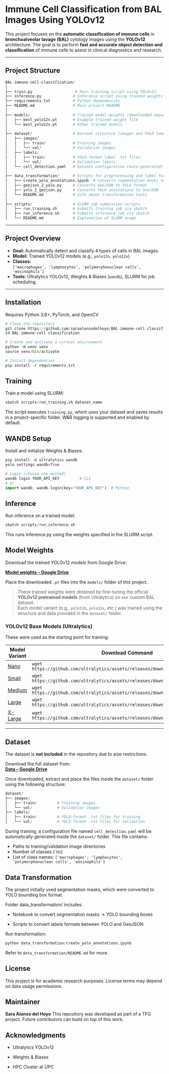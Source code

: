 # Immune Cell Classification from BAL Images Using YOLOv12

This project focuses on the **automatic classification of immune cells** in **bronchoalveolar lavage (BAL)** cytology images using the **YOLOv12** architecture. The goal is to perform **fast and accurate object detection and classification** of immune cells to assist in clinical diagnostics and research.

---

## Project Structure

```python
BAL-immune-cell-classification/
│
├── train.py                   # Main training script using YOLOv12
├── inference.py              # Inference script using trained weights
├── requirements.txt          # Python dependencies
├── README.md                 # Main project README
│
├── models/                   # Trained model weights (downloaded separately)
│   ├── best_yolo12n.pt       # Example trained weight file
│   └── best_yolo12x.pt       # Other trained models
│
├── dataset/                  # Dataset structure (images and YOLO labels)
│   ├── images/
│   │   ├── train/            # Training images
│   │   └── val/              # Validation images
│   ├── labels/
│   │   ├── train/            # YOLO-format label .txt files
│   │   └── val/              # Validation labels
│   └── cell_detection.yaml   # Dataset configuration (auto-generated)
│
├── data_transformation/      # Scripts for preprocessing and label format conversion
│   ├── create_yolo_annotations.ipynb  # Converts segmentation masks to YOLO labels
│   ├── geojson_2_yolo.py     # Converts GeoJSON to YOLO format
│   ├── yolo_2_geojson.py     # Converts YOLO annotations to GeoJSON
│   └── README.md             # Info about transformation tools
│
├── scripts/                  # SLURM job submission scripts
│   ├── run_training.sh       # Submits training job via sbatch
│   ├── run_inference.sh      # Submits inference job via sbatch
│   └── README.md             # Explanation of SLURM usage
```

---

## Project Overview

- **Goal:** Automatically detect and classify 4 types of cells in BAL images.
- **Model:** Trained YOLOv12 models (e.g., `yolo12n`, `yolo12x`)
- **Classes:**  
  `['macrophages', 'lymphocytes', 'polymorphonuclear cells', 'eosinophils']`
- **Tools:** Ultralytics YOLOv12, Weights & Biases (`wandb`), SLURM for job scheduling.

---

## Installation

Requires Python 3.8+, PyTorch, and OpenCV

```python
# Clone the repository
git clone https://github.com/saraalonsodelhoyo/BAL-immune-cell-classification
cd BAL-immune-cell-classification

# Create and activate a virtual environment
python -m venv venv
source venv/bin/activate

# Install dependencies
pip install -r requirements.txt
```

## Training

Train a model using SLURM:

```python
sbatch scripts/run_training.sh dataset_name
```

The script executes `training.py`, which uses your dataset and saves results in a project-specific folder.
W&B logging is supported and enabled by default.

## WANDB Setup

Install and initialize Weights & Biases:

```python
pip install -U ultralytics wandb
yolo settings wandb=True

# Login (choose one method)
wandb login YOUR_API_KEY         # CLI
# or
import wandb; wandb.login(key="YOUR_API_KEY")  # Python
```

## Inference

Run inference on a trained model:

```python 
sbatch scripts/run_inference.sh
``` 

This runs inference.py using the weights specified in the SLURM script.

## Model Weights

Download the trained YOLOv12 models from Google Drive:

**[Model weights – Google Drive](https://drive.google.com/drive/folders/1--A-mW5Y3dX8wpkTLbM-bX8rf6rylmxl?usp=drive_link)**

Place the downloaded `.pt` files into the `models/` folder of this project.

> These trained weights were obtained by fine-tuning the official **YOLOv12 pretrained models** (from Ultralytics) on our custom BAL dataset.  
> Each model variant (e.g., `yolo12n`, `yolo12x`, etc.) was trained using the structure and data provided in the `dataset/` folder.

### YOLOv12 Base Models (Ultralytics)

These were used as the starting point for training:

| Model Variant | Download Command |
|---------------|------------------|
| [Nano](https://github.com/ultralytics/assets/releases/download/v8.3.0/yolo12n.pt)          | `wget https://github.com/ultralytics/assets/releases/download/v8.3.0/yolo12n.pt` |
| [Small](https://github.com/ultralytics/assets/releases/download/v8.3.0/yolo12s.pt)         | `wget https://github.com/ultralytics/assets/releases/download/v8.3.0/yolo12s.pt` |
| [Medium](https://github.com/ultralytics/assets/releases/download/v8.3.0/yolo12m.pt)        | `wget https://github.com/ultralytics/assets/releases/download/v8.3.0/yolov12m.pt` |
| [Large](https://github.com/ultralytics/assets/releases/download/v8.3.0/yolo12l.pt)         | `wget https://github.com/ultralytics/assets/releases/download/v8.3.0/yolov12l.pt` |
| [X-Large](https://github.com/ultralytics/assets/releases/download/v8.3.0/yolo12x.pt)       | `wget https://github.com/ultralytics/assets/releases/download/v8.3.0/yolov12x.pt` |

---

## Dataset

The dataset is **not included** in the repository due to size restrictions.

Download the full dataset from:  
**[Data – Google Drive](https://drive.google.com/drive/folders/1jzIaSdwMp5ZQKIjxjruXzNyv1CUVvtb-?usp=drive_link)**

Once downloaded, extract and place the files inside the `dataset/` folder using the following structure:

```python
dataset/
├── images/
│   ├── train/         # Training images
│   └── val/           # Validation images
├── labels/
│   ├── train/         # YOLO-format .txt files for training
│   └── val/           # YOLO-format .txt files for validation
```

During training, a configuration file named `cell_detection.yaml` will be automatically generated inside the `dataset/` folder. This file contains:

- Paths to training/validation image directories
- Number of classes (`nc)
- List of class names:
`['macrophages', 'lymphocytes', 'polymorphonuclear cells', 'eosinophils']`

## Data Transformation

The project initially used segmentation masks, which were converted to YOLO bounding box format.

Folder data_transformation/ includes:

- Notebook to convert segmentation masks → YOLO bounding boxes

- Scripts to convert labels formats between YOLO and GeoJSON

Run transformation:

```python
python data_transformation/create_yolo_annotations.ipynb
```

Refer to `data_transformation/README.md` for more.

## License

This project is for academic research purposes. License terms may depend on data usage permissions.

## Maintainer

**Sara Alonso del Hoyo**
This repository was developed as part of a TFG project. Future contributors can build on top of this work.

## Acknowledgments

- Ultralytics YOLOv12

- Weights & Biases

- HPC Cluster at UPC
